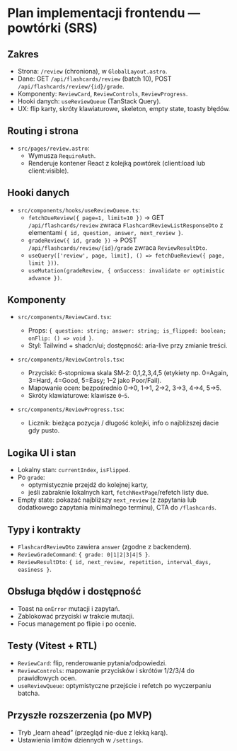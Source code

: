 # Plan implementacji frontendu — powtórki (SRS)

## Zakres

- Strona: `/review` (chroniona), w `GlobalLayout.astro`.
- Dane: GET `/api/flashcards/review` (batch 10), POST `/api/flashcards/review/{id}/grade`.
- Komponenty: `ReviewCard`, `ReviewControls`, `ReviewProgress`.
- Hooki danych: `useReviewQueue` (TanStack Query).
- UX: flip karty, skróty klawiaturowe, skeleton, empty state, toasty błędów.

## Routing i strona

- `src/pages/review.astro`:
  - Wymusza `RequireAuth`.
  - Renderuje kontener React z kolejką powtórek (client:load lub client:visible).

## Hooki danych

- `src/components/hooks/useReviewQueue.ts`:
  - `fetchDueReview({ page=1, limit=10 })` → GET `/api/flashcards/review` zwraca `FlashcardReviewListResponseDto` z elementami `{ id, question, answer, next_review }`.
  - `gradeReview({ id, grade })` → POST `/api/flashcards/review/{id}/grade` zwraca `ReviewResultDto`.
  - `useQuery(['review', page, limit], () => fetchDueReview({ page, limit }))`.
  - `useMutation(gradeReview, { onSuccess: invalidate or optimistic advance })`.

## Komponenty

- `src/components/ReviewCard.tsx`:
  - Props: `{ question: string; answer: string; is_flipped: boolean; onFlip: () => void }`.
  - Styl: Tailwind + shadcn/ui; dostępność: aria-live przy zmianie treści.

- `src/components/ReviewControls.tsx`:
  - Przyciski: 6-stopniowa skala SM‑2: 0,1,2,3,4,5 (etykiety np. 0=Again, 3=Hard, 4=Good, 5=Easy; 1–2 jako Poor/Fail).
  - Mapowanie ocen: bezpośrednio 0→0, 1→1, 2→2, 3→3, 4→4, 5→5.
  - Skróty klawiaturowe: klawisze `0`–`5`.

- `src/components/ReviewProgress.tsx`:
  - Licznik: bieżąca pozycja / długość kolejki, info o najbliższej dacie gdy pusto.

## Logika UI i stan

- Lokalny stan: `currentIndex`, `isFlipped`.
- Po `grade`:
  - optymistycznie przejdź do kolejnej karty,
  - jeśli zabraknie lokalnych kart, `fetchNextPage`/refetch listy due.
- Empty state: pokazać najbliższy `next_review` (z zapytania lub dodatkowego zapytania minimalnego terminu), CTA do `/flashcards`.

## Typy i kontrakty

- `FlashcardReviewDto` zawiera `answer` (zgodne z backendem).
- `ReviewGradeCommand`: `{ grade: 0|1|2|3|4|5 }`.
- `ReviewResultDto`: `{ id, next_review, repetition, interval_days, easiness }`.

## Obsługa błędów i dostępność

- Toast na `onError` mutacji i zapytań.
- Zablokować przyciski w trakcie mutacji.
- Focus management po flipie i po ocenie.

## Testy (Vitest + RTL)

- `ReviewCard`: flip, renderowanie pytania/odpowiedzi.
- `ReviewControls`: mapowanie przycisków i skrótów 1/2/3/4 do prawidłowych ocen.
- `useReviewQueue`: optymistyczne przejście i refetch po wyczerpaniu batcha.

## Przyszłe rozszerzenia (po MVP)

- Tryb „learn ahead” (przegląd nie-due z lekką karą).
- Ustawienia limitów dziennych w `/settings`.


